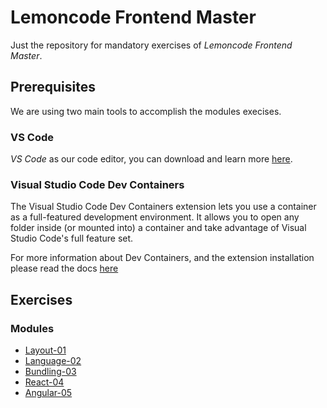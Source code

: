# Lemoncode Frontend Master

Just the repository for mandatory exercises of *Lemoncode Frontend Master*.

## Prerequisites

We are using two main tools to accomplish the modules execises.

### VS Code

*VS Code* as our code editor, you can download and learn more [here](https://code.visualstudio.com/).


### Visual Studio Code Dev Containers

The Visual Studio Code Dev Containers extension lets you use a container as a full-featured development environment. It allows you to open any folder inside (or mounted into) a container and take advantage of Visual Studio Code's full feature set.

For more information about Dev Containers, and the extension installation please read the docs [here](https://code.visualstudio.com/docs/devcontainers/containers)


## Exercises

### Modules

- [Layout-01](./01-layout/Readme.md)
- [Language-02](./02-language/Readme.md)
- [Bundling-03](./03-bundling/Readme.md)
- [React-04](./04-react/Readme.md)
- [Angular-05](./05-angular/Readme.md)